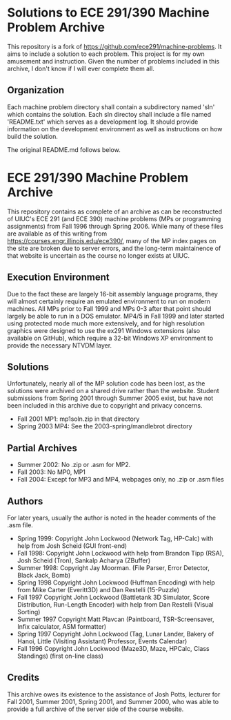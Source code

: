 # Solutions to ECE 291/390 Machine Problem Archive

This repository is a fork of https://github.com/ece291/machine-problems.  It
aims to include a solution to each problem.  This project is for my own
amusement and instruction.  Given the number of problems included in this
archive, I don't know if I will ever complete them all.

## Organization

Each machine problem directory shall contain a subdirectory named 'sln' which
contains the solution.  Each sln directoy shall include a file named
'README.txt' which serves as a development log.  It should provide information
on the development environment as well as instructions on how build the
solution.

The original README.md follows below.

# ECE 291/390 Machine Problem Archive

This repository contains as complete of an archive as can be reconstructed of
UIUC's ECE 291 (and ECE 390) machine problems (MPs or programming assignments)
from Fall 1996 through Spring 2006.  While many of these files are available as
of this writing from https://courses.engr.illinois.edu/ece390/, many of the MP
index pages on the site are broken due to server errors, and the long-term
maintainence of that website is uncertain as the course no longer exists at
UIUC.

## Execution Environment

Due to the fact these are largely 16-bit assembly language programs, they will
almost certainly require an emulated environment to run on modern machines.
All MPs prior to Fall 1999 and MPs 0-3 after that point should largely be able
to run in a DOS emulator.  MP4/5 in Fall 1999 and later started using protected
mode much more extensively, and for high resolution graphics were designed to
use the ex291 Windows extensions (also available on GitHub), which require a
32-bit Windows XP environment to provide the necessary NTVDM layer.

## Solutions

Unfortunately, nearly all of the MP solution code has been lost, as the
solutions were archived on a shared drive rather than the website.  Student
submissions from Spring 2001 through Summer 2005 exist, but have not been
included in this archive due to copyright and privacy concerns.

* Fall 2001 MP1: mp1soln.zip in that directory
* Spring 2003 MP4: See the 2003-spring/mandlebrot directory

## Partial Archives

* Summer 2002: No .zip or .asm for MP2.
* Fall 2003: No MP0, MP1
* Fall 2004: Except for MP3 and MP4, webpages only, no .zip or .asm files

## Authors

For later years, usually the author is noted in the header comments of the .asm
file.

* Spring 1999: Copyright John Lockwood (Network Tag, HP-Calc) with help from Josh Scheid (GUI front-end)
* Fall 1998: Copyright John Lockwood with help from Brandon Tipp (RSA), Josh Scheid (Tron), Sankalp Acharya (ZBuffer)
* Summer 1998: Copyright Jay Moorman. (File Parser, Error Detector, Black Jack, Bomb)
* Spring 1998 Copyright John Lockwood (Huffman Encoding) with help from Mike Carter (Everitt3D) and Dan Restelli (15-Puzzle)
* Fall 1997 Copyright John Lockwood (Battletank 3D Simulator, Score Distribution, Run-Length Encoder) with help from Dan Restelli (Visual Sorting)
* Summer 1997 Copyright Matt Plavcan (Paintboard, TSR-Screensaver, Infix calculator, ASM formatter)
* Spring 1997 Copyright John Lockwood (Tag, Lunar Lander, Bakery of Hanoi, Little (Visiting Assistant) Professor, Events Calendar)
* Fall 1996 Copyright John Lockwood (Maze3D, Maze, HPCalc, Class Standings) (first on-line class)

## Credits

This archive owes its existence to the assistance of Josh Potts, lecturer for
Fall 2001, Summer 2001, Spring 2001, and Summer 2000, who was able to provide
a full archive of the server side of the course website.

